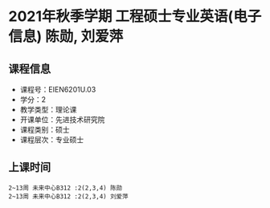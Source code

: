 # 2021年秋季学期 工程硕士专业英语(电子信息) 陈勋, 刘爱萍






## 课程信息

- 课程号：EIEN6201U.03
- 学分：2
- 教学类型：理论课
- 开课单位：先进技术研究院
- 课程类别：硕士
- 课程层次：专业硕士

## 上课时间

```
2~13周 未来中心B312 :2(2,3,4) 陈勋
2~13周 未来中心B312 :2(2,3,4) 刘爱萍
```


